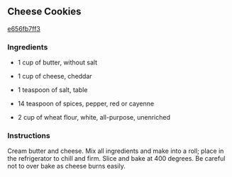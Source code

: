 ## Cheese Cookies

[e656fb7ff3](http://www.food.com/recipe/cheese-cookies-465622)

### Ingredients

 - 1 cup of butter, without salt

 - 1 cup of cheese, cheddar

 - 1 teaspoon of salt, table

 - 14 teaspoon of spices, pepper, red or cayenne

 - 2 cup of wheat flour, white, all-purpose, unenriched

### Instructions

Cream butter and cheese. Mix all ingredients and make into a roll; place in the refrigerator to chill and firm. Slice and bake at 400 degrees. Be careful not to over bake as cheese burns easily.